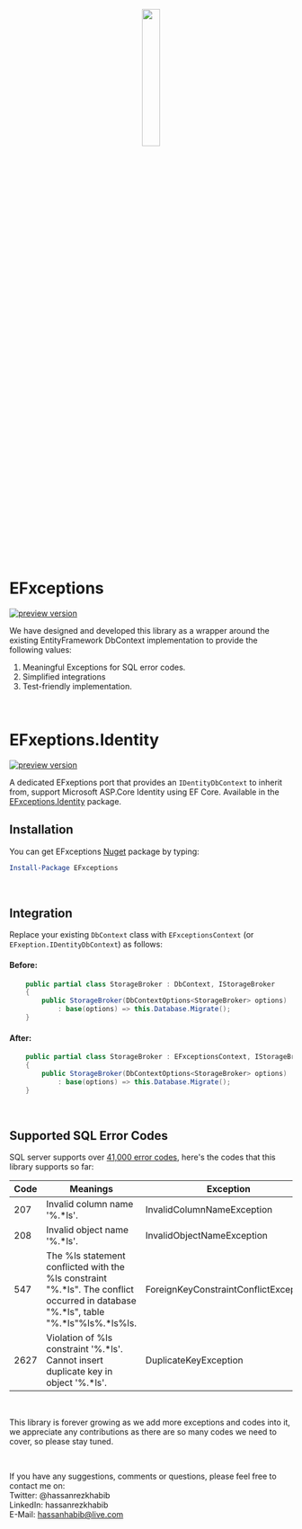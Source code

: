 

<p align="center">
  <img width="25%" height="25%" src="https://github.com/hassanhabib/EFxceptions/blob/master/EFxceptions.Shared/Resources/EFxceptions.png?raw=true">
</p>

# EFxceptions

[![preview version](https://img.shields.io/nuget/vpre/EFxceptions)](https://www.nuget.org/packages/EFxceptions/absoluteLatest)

We have designed and developed this library as a wrapper around the existing EntityFramework DbContext implementation to provide the following values:

<ol>
	<li>Meaningful Exceptions for SQL error codes.</li>
	<li>Simplified integrations</li>
	<li>Test-friendly implementation.</li>
</ol>

<br>

# EFxeptions.Identity

[![preview version](https://img.shields.io/nuget/vpre/EFxceptions.Identity)](https://www.nuget.org/packages/EFxceptions.Identity/absoluteLatest)

A dedicated EFxeptions port that provides an `IDentityDbContext` to inherit from, support Microsoft ASP.Core Identity using EF Core.
Available in the [EFxceptions.Identity](https://www.nuget.org/packages/EFxceptions.Identity) package.

## Installation 
You can get EFxceptions [Nuget](https://www.nuget.org/packages/EFxceptions/) package by typing:
```powershell
Install-Package EFxceptions
```

<br>

## Integration
Replace your existing ```DbContext``` class with ```EFxceptionsContext``` (or `EFxeption.IDentityDbContext`) as follows:

#### Before:
 
```csharp
    public partial class StorageBroker : DbContext, IStorageBroker
    {
        public StorageBroker(DbContextOptions<StorageBroker> options)
            : base(options) => this.Database.Migrate();
    }

```

#### After:
```csharp
    public partial class StorageBroker : EFxceptionsContext, IStorageBroker
    {
        public StorageBroker(DbContextOptions<StorageBroker> options)
            : base(options) => this.Database.Migrate();
    }

```

<br>

## Supported SQL Error Codes
SQL server supports over [41,000 error codes](https://docs.microsoft.com/en-us/sql/relational-databases/errors-events/database-engine-events-and-errors?view=sql-server-ver15), here's the codes that this library supports so far:


|Code|Meanings|Exception|
|--- |--- |--- |
|207|Invalid column name '%.*ls'.|InvalidColumnNameException|
|208|Invalid object name '%.*ls'.|InvalidObjectNameException|
|547|The %ls statement conflicted with the %ls constraint "%.*ls". The conflict occurred in database "%.*ls", table "%.*ls"%ls%.*ls%ls.|ForeignKeyConstraintConflictException|
|2627|Violation of %ls constraint '%.*ls'. Cannot insert duplicate key in object '%.*ls'.|DuplicateKeyException|


<br >

This library is forever growing as we add more exceptions and codes into it, we appreciate any contributions as there are so many codes we need to cover, so please stay tuned.


<br />

If you have any suggestions, comments or questions, please feel free to contact me on:
<br />
Twitter: @hassanrezkhabib
<br />
LinkedIn: hassanrezkhabib
<br />
E-Mail: hassanhabib@live.com
<br />
